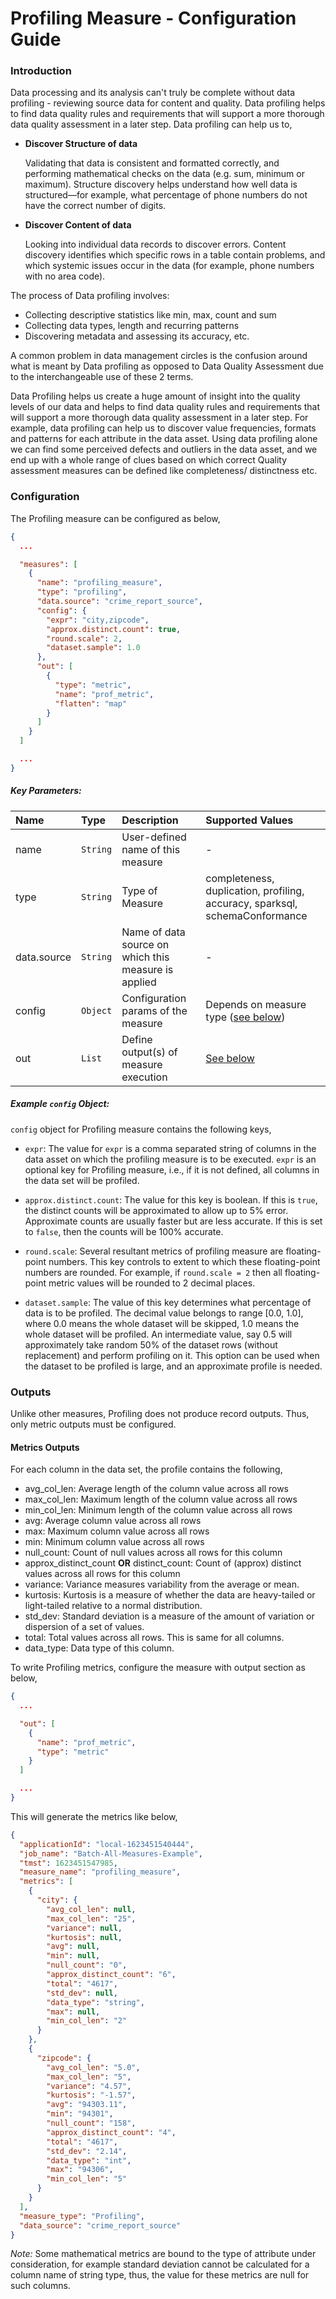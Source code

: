 <!--
Licensed to the Apache Software Foundation (ASF) under one
or more contributor license agreements.  See the NOTICE file
distributed with this work for additional information
regarding copyright ownership.  The ASF licenses this file
to you under the Apache License, Version 2.0 (the
"License"); you may not use this file except in compliance
with the License.  You may obtain a copy of the License at

  http://www.apache.org/licenses/LICENSE-2.0

Unless required by applicable law or agreed to in writing,
software distributed under the License is distributed on an
"AS IS" BASIS, WITHOUT WARRANTIES OR CONDITIONS OF ANY
KIND, either express or implied.  See the License for the
specific language governing permissions and limitations
under the License.
-->

Profiling Measure - Configuration Guide
=====================================

### Introduction

Data processing and its analysis can't truly be complete without data profiling - reviewing source data for content and
quality. Data profiling helps to find data quality rules and requirements that will support a more thorough data quality
assessment in a later step. Data profiling can help us to,

- **Discover Structure of data**

  Validating that data is consistent and formatted correctly, and performing mathematical checks on the data (e.g. sum,
  minimum or maximum). Structure discovery helps understand how well data is structured—for example, what percentage of
  phone numbers do not have the correct number of digits.

- **Discover Content of data**

  Looking into individual data records to discover errors. Content discovery identifies which specific rows in a table
  contain problems, and which systemic issues occur in the data (for example, phone numbers with no area code).

The process of Data profiling involves:

- Collecting descriptive statistics like min, max, count and sum
- Collecting data types, length and recurring patterns
- Discovering metadata and assessing its accuracy, etc.

A common problem in data management circles is the confusion around what is meant by Data profiling as opposed to Data
Quality Assessment due to the interchangeable use of these 2 terms.

Data Profiling helps us create a huge amount of insight into the quality levels of our data and helps to find data
quality rules and requirements that will support a more thorough data quality assessment in a later step. For example,
data profiling can help us to discover value frequencies, formats and patterns for each attribute in the data asset.
Using data profiling alone we can find some perceived defects and outliers in the data asset, and we end up with a whole
range of clues based on which correct Quality assessment measures can be defined like completeness/ distinctness etc.

### Configuration

The Profiling measure can be configured as below,

```json
{
  ...

  "measures": [
    {
      "name": "profiling_measure",
      "type": "profiling",
      "data.source": "crime_report_source",
      "config": {
        "expr": "city,zipcode",
        "approx.distinct.count": true,
        "round.scale": 2,
        "dataset.sample": 1.0
      },
      "out": [
        {
          "type": "metric",
          "name": "prof_metric",
          "flatten": "map"
        }
      ]
    }
  ]

  ...
}
 ```

##### Key Parameters:

| Name    | Type     | Description                            | Supported Values                                          |
|:--------|:---------|:---------------------------------------|:----------------------------------------------------------|
| name    | `String` | User-defined name of this measure      | -                                                         |
| type    | `String` | Type of Measure                        | completeness, duplication, profiling, accuracy, sparksql, schemaConformance  |
| data.source | `String` | Name of data source on which this measure is applied  | -                                      |
| config  | `Object` | Configuration params of the measure    | Depends on measure type ([see below](#example-config-object))                       |
| out     | `List  ` | Define output(s) of measure execution  | [See below](#outputs)                                               |

##### Example `config` Object:

`config` object for Profiling measure contains the following keys,

- `expr`: The value for `expr` is a comma separated string of columns in the data asset on which the profiling measure
  is to be executed. `expr` is an optional key for Profiling measure, i.e., if it is not defined, all columns in the
  data set will be profiled.

- `approx.distinct.count`: The value for this key is boolean. If this is `true`, the distinct counts will be
  approximated to allow up to 5% error. Approximate counts are usually faster but are less accurate. If this is set
  to `false`, then the counts will be 100% accurate.

- `round.scale`: Several resultant metrics of profiling measure are floating-point numbers. This key controls to extent
  to which these floating-point numbers are rounded. For example, if `round.scale = 2` then all floating-point metric
  values will be rounded to 2 decimal places.

- `dataset.sample`: The value of this key determines what percentage of data is to be profiled. The decimal value
  belongs to range [0.0, 1.0], where 0.0 means the whole dataset will be skipped, 1.0 means the whole dataset will be
  profiled. An intermediate value, say 0.5 will approximately take random 50% of the dataset rows (without replacement)
  and perform profiling on it. This option can be used when the dataset to be profiled is large, and an approximate
  profile is needed.

### Outputs

Unlike other measures, Profiling does not produce record outputs. Thus, only metric outputs must be configured.

#### Metrics Outputs

For each column in the data set, the profile contains the following,

- avg_col_len: Average length of the column value across all rows
- max_col_len: Maximum length of the column value across all rows
- min_col_len: Minimum length of the column value across all rows
- avg: Average column value across all rows
- max: Maximum column value across all rows
- min: Minimum column value across all rows
- null_count: Count of null values across all rows for this column
- approx_distinct_count **OR** distinct_count: Count of (approx) distinct values across all rows for this column
- variance: Variance measures variability from the average or mean.
- kurtosis: Kurtosis is a measure of whether the data are heavy-tailed or light-tailed relative to a normal
  distribution.
- std_dev: Standard deviation is a measure of the amount of variation or dispersion of a set of values.
- total: Total values across all rows. This is same for all columns.
- data_type: Data type of this column.

To write Profiling metrics, configure the measure with output section as below,

```json
{
  ...

  "out": [
    {
      "name": "prof_metric",
      "type": "metric"
    }
  ]

  ...
}
 ```

This will generate the metrics like below,

```json
{
  "applicationId": "local-1623451540444",
  "job_name": "Batch-All-Measures-Example",
  "tmst": 1623451547985,
  "measure_name": "profiling_measure",
  "metrics": [
    {
      "city": {
        "avg_col_len": null,
        "max_col_len": "25",
        "variance": null,
        "kurtosis": null,
        "avg": null,
        "min": null,
        "null_count": "0",
        "approx_distinct_count": "6",
        "total": "4617",
        "std_dev": null,
        "data_type": "string",
        "max": null,
        "min_col_len": "2"
      }
    },
    {
      "zipcode": {
        "avg_col_len": "5.0",
        "max_col_len": "5",
        "variance": "4.57",
        "kurtosis": "-1.57",
        "avg": "94303.11",
        "min": "94301",
        "null_count": "158",
        "approx_distinct_count": "4",
        "total": "4617",
        "std_dev": "2.14",
        "data_type": "int",
        "max": "94306",
        "min_col_len": "5"
      }
    }
  ],
  "measure_type": "Profiling",
  "data_source": "crime_report_source"
}
```

_Note:_ Some mathematical metrics are bound to the type of attribute under consideration, for example standard deviation
cannot be calculated for a column name of string type, thus, the value for these metrics are null for such columns.